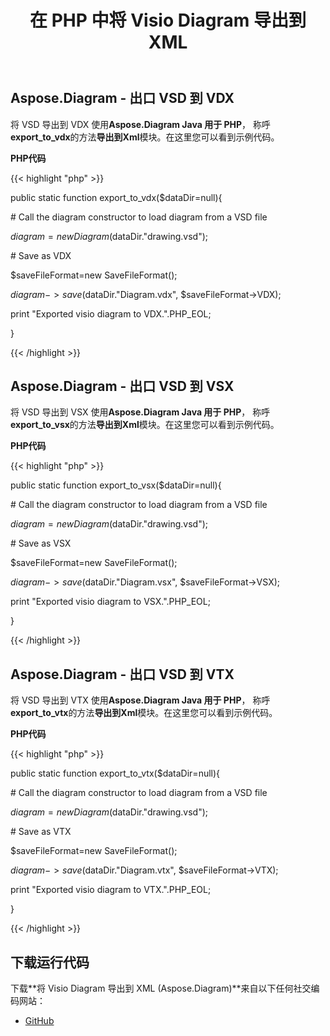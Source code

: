 ﻿---
title: 在 PHP 中将 Visio Diagram 导出到 XML
type: docs
weight: 70
url: /zh/java/export-visio-diagram-to-xml-in-php/
---
## **Aspose.Diagram - 出口 VSD 到 VDX**
将 VSD 导出到 VDX 使用**Aspose.Diagram Java 用于 PHP**， 称呼**export_to_vdx**的方法**导出到Xml**模块。在这里您可以看到示例代码。

**PHP代码**

{{< highlight "php" >}}

 public static function export_to_vdx($dataDir=null){

\# Call the diagram constructor to load diagram from a VSD file

$diagram = new Diagram($dataDir."drawing.vsd");

\# Save as VDX

$saveFileFormat=new SaveFileFormat();

$diagram->save($dataDir."Diagram.vdx", $saveFileFormat->VDX);

print "Exported visio diagram to VDX.".PHP_EOL;

}

{{< /highlight >}}
## **Aspose.Diagram - 出口 VSD 到 VSX**
将 VSD 导出到 VSX 使用**Aspose.Diagram Java 用于 PHP**， 称呼**export_to_vsx**的方法**导出到Xml**模块。在这里您可以看到示例代码。

**PHP代码**

{{< highlight "php" >}}

 public static function export_to_vsx($dataDir=null){

\# Call the diagram constructor to load diagram from a VSD file

$diagram = new Diagram($dataDir."drawing.vsd");

\# Save as VSX

$saveFileFormat=new SaveFileFormat();

$diagram->save($dataDir."Diagram.vsx", $saveFileFormat->VSX);

print "Exported visio diagram to VSX.".PHP_EOL;

}

{{< /highlight >}}
## **Aspose.Diagram - 出口 VSD 到 VTX**
将 VSD 导出到 VTX 使用**Aspose.Diagram Java 用于 PHP**， 称呼**export_to_vtx**的方法**导出到Xml**模块。在这里您可以看到示例代码。

**PHP代码**

{{< highlight "php" >}}

 public static function export_to_vtx($dataDir=null){

\# Call the diagram constructor to load diagram from a VSD file

$diagram = new Diagram($dataDir."drawing.vsd");

\# Save as VTX

$saveFileFormat=new SaveFileFormat();

$diagram->save($dataDir."Diagram.vtx", $saveFileFormat->VTX);

print "Exported visio diagram to VTX.".PHP_EOL;

}

{{< /highlight >}}
## **下载运行代码**
下载**将 Visio Diagram 导出到 XML (Aspose.Diagram)**来自以下任何社交编码网站：

- [GitHub](https://github.com/asposediagram/Aspose.Diagram-for-Java/blob/master/Plugins/Aspose_Diagram_Java_for_PHP/src/aspose/diagram/LoadingSavingandConverting/ExportToXml.php)
